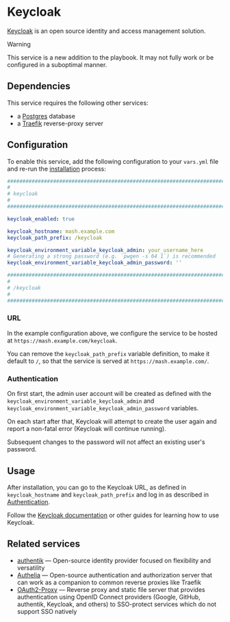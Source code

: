 # Keycloak

[Keycloak](https://www.keycloak.org/) is an open source identity and access management solution.

> [!WARNING]
> This service is a new addition to the playbook. It may not fully work or be configured in a suboptimal manner.


## Dependencies

This service requires the following other services:

- a [Postgres](postgres.md) database
- a [Traefik](traefik.md) reverse-proxy server


## Configuration

To enable this service, add the following configuration to your `vars.yml` file and re-run the [installation](../installing.md) process:

```yaml
########################################################################
#                                                                      #
# keycloak                                                             #
#                                                                      #
########################################################################

keycloak_enabled: true

keycloak_hostname: mash.example.com
keycloak_path_prefix: /keycloak

keycloak_environment_variable_keycloak_admin: your_username_here
# Generating a strong password (e.g. `pwgen -s 64 1`) is recommended
keycloak_environment_variable_keycloak_admin_password: ''

########################################################################
#                                                                      #
# /keycloak                                                            #
#                                                                      #
########################################################################
```

### URL

In the example configuration above, we configure the service to be hosted at `https://mash.example.com/keycloak`.

You can remove the `keycloak_path_prefix` variable definition, to make it default to `/`, so that the service is served at `https://mash.example.com/`.

### Authentication

On first start, the admin user account will be created as defined with the `keycloak_environment_variable_keycloak_admin` and `keycloak_environment_variable_keycloak_admin_password` variables.

On each start after that, Keycloak will attempt to create the user again and report a non-fatal error (Keycloak will continue running).

Subsequent changes to the password will not affect an existing user's password.


## Usage

After installation, you can go to the Keycloak URL, as defined in `keycloak_hostname` and `keycloak_path_prefix` and log in as described in [Authentication](#authentication).

Follow the [Keycloak documentation](https://www.keycloak.org/documentation) or other guides for learning how to use Keycloak.


## Related services

- [authentik](authentik.md) — Open-source identity provider focused on flexibility and versatility
- [Authelia](authelia.md) — Open-source authentication and authorization server that can work as a companion to common reverse proxies like Traefik
- [OAuth2-Proxy](oauth2-proxy.md) — Reverse proxy and static file server that provides authentication using OpenID Connect providers (Google, GitHub, authentik, Keycloak, and others) to SSO-protect services which do not support SSO natively
